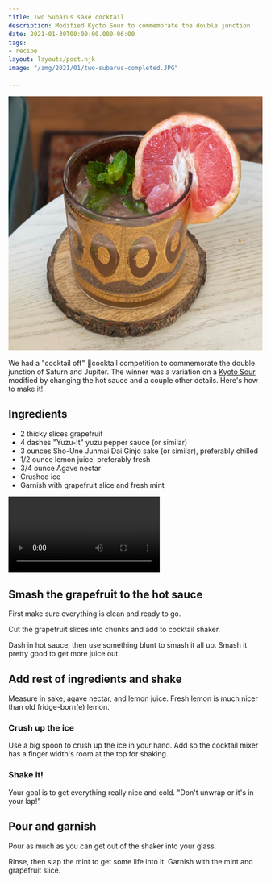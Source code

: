 ```yaml
---
title: Two Subarus sake cocktail
description: Modified Kyoto Sour to commemorate the double junction
date: 2021-01-30T00:00:00.000-06:00
tags:
- recipe
layout: layouts/post.njk
image: "/img/2021/01/two-subarus-completed.JPG"

---
```

![Two Subarus -- picture of cocktail](/img/2021/01/two-subarus-completed.JPG "Two Subarus")

We had a "cocktail off" 🐓cocktail competition to commemorate the double junction of Saturn and Jupiter. The winner was a variation on a [Kyoto Sour](https://www.liquor.com/recipes/kyoto-sour/ "Kyoto Sour recipe at liquor.com"), modified by changing the hot sauce and a couple other details. Here's how to make it!

## Ingredients

* 2 thicky slices grapefruit
* 4 dashes "Yuzu-It" yuzu pepper sauce (or similar)
* 3 ounces Sho-Une Junmai Dai Ginjo sake (or similar), preferably chilled
* 1/2 ounce lemon juice, preferably fresh
* 3/4 ounce Agave nectar
* Crushed ice
* Garnish with grapefruit slice and fresh mint

![Test markdown-it-html5](/img/2021/02/two-subarus-howto-lite.mp4)

## Smash the grapefruit to the hot sauce

First make sure everything is clean and ready to go.

Cut the grapefruit slices into chunks and add to cocktail shaker.

Dash in hot sauce, then use something blunt to smash it all up. Smash it pretty good to get more juice out.

## Add rest of ingredients and shake

Measure in sake, agave nectar, and lemon juice. Fresh lemon is much nicer than old fridge-born(e) lemon.

### Crush up the ice

Use a big spoon to crush up the ice in your hand. Add so the cocktail mixer has a finger width's room at the top for shaking.

### Shake it!

Your goal is to get everything really nice and cold. "Don't unwrap or it's in your lap!"

## Pour and garnish

Pour as much as you can get out of the shaker into your glass.

Rinse, then slap the mint to get some life into it. Garnish with the mint and grapefruit slice.